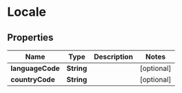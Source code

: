 

# Locale


## Properties

| Name | Type | Description | Notes |
|------------ | ------------- | ------------- | -------------|
|**languageCode** | **String** |  |  [optional] |
|**countryCode** | **String** |  |  [optional] |



